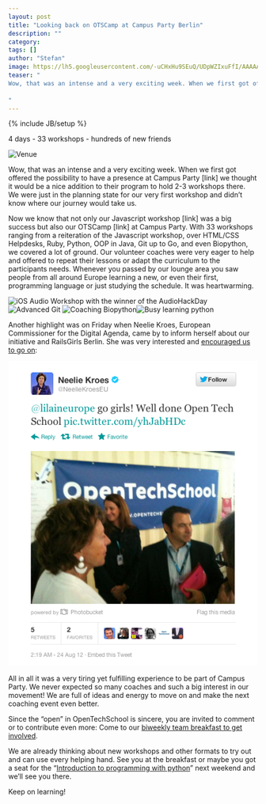 ```yaml
---
layout: post
title: "Looking back on OTSCamp at Campus Party Berlin"
description: ""
category: 
tags: []
author: "Stefan"
image: https://lh5.googleusercontent.com/-uCHxHu9SEuQ/UDpWZIxuFfI/AAAAAAAAADI/YST4v34SKTs/w974-h180/PANO_20120821_155041.jpg
teaser: "
Wow, that was an intense and a very exciting week. When we first got offered the possibility to have a presence at Campus Party [link] we thought it would be a nice addition to their program to hold 2-3 workshops there. We were just in the planning state for our very first workshop and didn’t know where our journey would take us.

"
---
```

{% include JB/setup %}

4 days - 33 workshops - hundreds of new friends

![Venue](https://lh5.googleusercontent.com/-uCHxHu9SEuQ/UDpWZIxuFfI/AAAAAAAAADI/YST4v34SKTs/w974-h180/PANO_20120821_155041.jpg)

Wow, that was an intense and a very exciting week. When we first got offered the possibility to have a presence at Campus Party [link] we thought it would be a nice addition to their program to hold 2-3 workshops there. We were just in the planning state for our very first workshop and didn’t know where our journey would take us.

Now we know that not only our Javascript workshop [link] was a big success but also our OTSCamp [link] at Campus Party. With 33 workshops ranging from a reiteration of the Javascript workshop, over HTML/CSS Helpdesks, Ruby, Python, OOP in Java, Git up to Go, and even Biopython, we covered a lot of ground. Our volunteer coaches were very eager to help and offered to repeat their lessons or adapt the curriculum to the participants needs. Whenever you passed by our lounge area you saw people from all around Europe learning a new, or even their first, programming language or just studying the schedule. It was heartwarming.

![iOS Audio Workshop with the winner of the AudioHackDay](https://lh5.googleusercontent.com/-RXOoRZoD7W4/UDjw5WgHIGI/AAAAAAAAAbo/aYt14VVTYCw/w315-h236-n-k/1345908940635.jpg)![Advanced Git](https://lh3.googleusercontent.com/-RWchoV6po7I/UDjP8BPqGOI/AAAAAAAAAMY/7oHkolcCYYU/w314-h236-n-k/20120825_150937.jpg)
![Coaching Biopython](https://lh4.googleusercontent.com/-kCv9lqJqaDc/UDjPwxZYP4I/AAAAAAAAMSw/AyCVB8Pk66w/w402-h302-n-k/1345900428053.jpg)![Busy learning python](https://lh3.googleusercontent.com/-T6sXG23nuo4/UDkhea50NdI/AAAAAAAABMw/EICYsiQmMoE/w226-h302-n-k/IMG_20120825_204228.jpg)

Another highlight was on Friday when Neelie Kroes, European Commissioner for the Digital Agenda, came by to inform herself about our initiative and RailsGirls Berlin. She was very interested and [encouraged us to go on](https://twitter.com/NeelieKroesEU/status/238928478630735873/photo/1):

![Tweet about OTS by Neelie Kroes](/assets/content/tweet_by_neelie_kroes_about_ots_on_cp.png)

All in all it was a very tiring yet fulfilling experience to be part of Campus Party. We never expected so many coaches and such a big interest in our movement! We are full of ideas and energy to move on and make the next coaching event even better.

Since the “open” in OpenTechSchool is sincere, you are invited to comment or to contribute even more: Come to our [biweekly team breakfast to get involved](http://blog.opentechschool.org/2012/08/ots-biweekly-team-breakfasts.html).

We are already thinking about new workshops and other formats to try out and can use every helping hand. See you at the breakfast or maybe you got a seat for the “[Introduction to programming with python](http://www.meetup.com/opentechschool-berlin/events/73203362/?action=detail&eventId=73203362)” next weekend and we’ll see you there.

Keep on learning!

